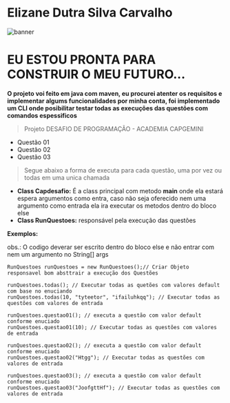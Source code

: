 # Elizane Dutra Silva Carvalho
![banner](https://user-images.githubusercontent.com/98763411/154823112-3cf7f26b-6893-434f-bce7-652395cb4633.png)

# EU ESTOU PRONTA PARA CONSTRUIR O MEU FUTURO...

**O projeto voi feito em java com maven, eu procurei atenter os requisitos e implementar algums funcionalidades por minha conta, foi implementado um CLI onde posibilitar testar todas as execuções das questões com comandos espessificos** 

> Projeto DESAFIO DE PROGRAMAÇÃO - ACADEMIA CAPGEMINI
* Questão 01
* Questão 02
* Questão 03

> Segue abaixo a forma de executa para cada questão, uma por vez ou todas em uma unica chamada

* **Class Capdesafio:** É a class principal com metodo **main** onde ela estará espera argumentos como entra, caso não seja oferecido nem uma argumento como entrada ela ira executar os metodos dentro do bloco else
* **Class RunQuestoes:** responsável pela execução das questões

**Exemplos:**
<p>obs.: O codigo deverar ser escrito dentro do bloco else e não entrar com nem um argumento no String[] args</p>
  
```
RunQuestoes runQuestoes = new RunQuestoes();// Criar Objeto responsavel bom absttrair a execução dos Questões
            
runQuestoes.todas(); // Executar todas as quetões com valores default com base no enuciando 
runQuestoes.todas(10, "tyteetor", "ifailuhkqq"); // Executar todas as questões com valores de entrada
            
runQuestoes.questao01(); // executa a questão com valor default conforme enuciado
runQuestoes.questao01(10); // Executar todas as questões com valores de entrada

runQuestoes.questao02(); // executa a questão com valor default conforme enuciado
runQuestoes.questao02("Htgg"); // Executar todas as questões com valores de entrada

runQuestoes.questao03(); // executa a questão com valor default conforme enuciado
runQuestoes.questao03("JoofgttHf"); // Executar todas as questões com valores de entrada

```  

  
 


